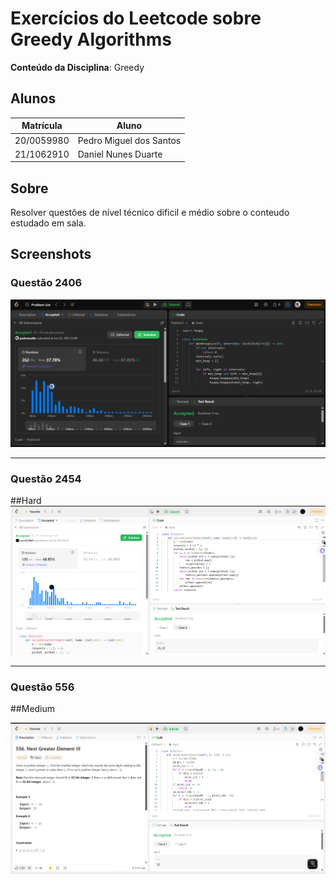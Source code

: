 # Exercícios do Leetcode sobre Greedy Algorithms

**Conteúdo da Disciplina**: Greedy<br>

## Alunos
|Matrícula | Aluno |
| -- | -- |
| 20/0059980  | Pedro Miguel dos Santos |
| 21/1062910  |  Daniel Nunes Duarte |

## Sobre

Resolver questões de nível técnico dificil e médio sobre o conteudo estudado em sala.

## Screenshots

### Questão 2406

![Resultado da Questão 2406](./imgs/result-Q-2406.png)

---
### Questão 2454
##Hard
![Resultado da Questão 2406](./imgs/result_Q2454.png)

---
### Questão 556
##Medium

![Resultado da Questão 2406](./imgs/result_Q556.png)

